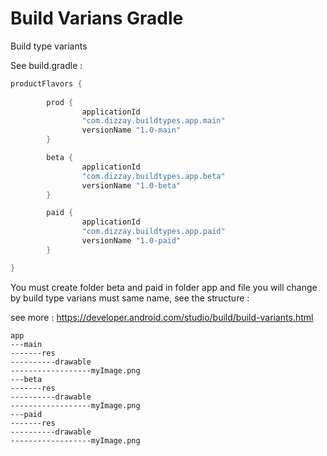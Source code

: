 # Build Varians Gradle

Build type variants

See build.gradle : 
```gradle
productFlavors {
        
        prod {
                applicationId
                "com.dizzay.buildtypes.app.main"
                versionName "1.0-main"
        }

        beta {
                applicationId
                "com.dizzay.buildtypes.app.beta"
                versionName "1.0-beta"
        }

        paid {
                applicationId
                "com.dizzay.buildtypes.app.paid"
                versionName "1.0-paid"
        }

}
```


You must create folder beta and paid in folder app and file you will change by build type varians must same name, see the structure :

see more : https://developer.android.com/studio/build/build-variants.html

```
app
---main
-------res
----------drawable
------------------myImage.png
---beta
-------res
----------drawable
------------------myImage.png
---paid
-------res
----------drawable
------------------myImage.png

```
